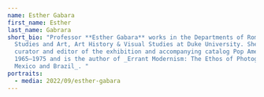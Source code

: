 ```yaml
---
name: Esther Gabara
first_name: Esther
last_name: Gabrara
short_bio: "Professor **Esther Gabara** works in the Departments of Romance
  Studies and Art, Art History & Visual Studies at Duke University. She was
  curator and editor of the exhibition and accompanying catalog Pop América,
  1965–1975 and is the author of _Errant Modernism: The Ethos of Photography in
  Mexico and Brazil_. "
portraits:
  - media: 2022/09/esther-gabara
---
```

